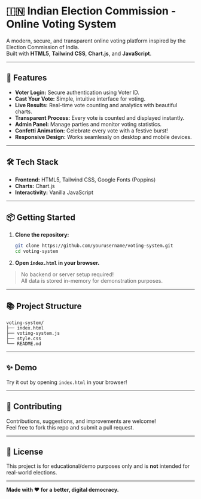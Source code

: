 # 🇮🇳 Indian Election Commission - Online Voting System

A modern, secure, and transparent online voting platform inspired by the Election Commission of India.  
Built with **HTML5**, **Tailwind CSS**, **Chart.js**, and **JavaScript**.

---

## 🚀 Features

- **Voter Login:** Secure authentication using Voter ID.
- **Cast Your Vote:** Simple, intuitive interface for voting.
- **Live Results:** Real-time vote counting and analytics with beautiful charts.
- **Transparent Process:** Every vote is counted and displayed instantly.
- **Admin Panel:** Manage parties and monitor voting statistics.
- **Confetti Animation:** Celebrate every vote with a festive burst!
- **Responsive Design:** Works seamlessly on desktop and mobile devices.

---

## 🛠️ Tech Stack

- **Frontend:** HTML5, Tailwind CSS, Google Fonts (Poppins)
- **Charts:** Chart.js
- **Interactivity:** Vanilla JavaScript

---

## 📦 Getting Started

1. **Clone the repository:**
    ```sh
    git clone https://github.com/yourusername/voting-system.git
    cd voting-system
    ```

2. **Open `index.html` in your browser.**

> No backend or server setup required!  
> All data is stored in-memory for demonstration purposes.

---

## 📚 Project Structure

```
voting-system/
├── index.html
├── voting-system.js
├── style.css
└── README.md
```

---

## ✨ Demo

Try it out by opening `index.html` in your browser!

---

## 🤝 Contributing

Contributions, suggestions, and improvements are welcome!  
Feel free to fork this repo and submit a pull request.

---

## 📄 License

This project is for educational/demo purposes only and is **not** intended for real-world elections.

---

**Made with ❤️ for a better, digital democracy.**